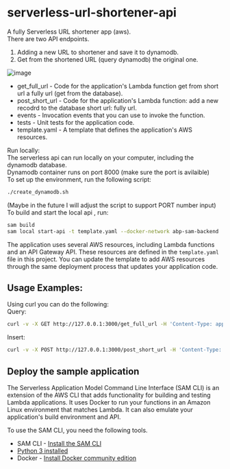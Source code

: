 # serverless-url-shortener-api

A fully Serverless URL shortener app (aws).<br>
There are two API endpoints.<br>
1. Adding a new URL to shortener and save it to dynamodb.<br>
2. Get from the shortened URL (query dynamodb) the original one.<br>

![image](https://user-images.githubusercontent.com/61663422/224678039-2a0f5542-2d4d-4672-8374-0a0c25f5a673.png)

- get_full_url - Code for the application's Lambda function get from short url a fully url (get from the database).
- post_short_url - Code for the application's Lambda function: add a new recodrd to the database short url: fully url.
- events - Invocation events that you can use to invoke the function.
- tests - Unit tests for the application code. 
- template.yaml - A template that defines the application's AWS resources.

Run locally:<br>
The serverless api can run locally on your computer, including the dynamodb database.<br>
Dynamodb container runs on port 8000 (make sure the port is avilaible)<br>
To set up the environment, run the following script:<br>
```bash
./create_dynamodb.sh
```
(Maybe in the future I will adjust the script to support PORT number input)<br>
To build and start the local api , run:
```bash
sam build
sam local start-api -t template.yaml --docker-network abp-sam-backend
```
The application uses several AWS resources, including Lambda functions and an API Gateway API. These resources are defined in the `template.yaml` file in this project. You can update the template to add AWS resources through the same deployment process that updates your application code.

## Usage Examples:
Using curl you can do the following:<br>
Query:
```bash
curl -v -X GET http://127.0.0.1:3000/get_full_url -H 'Content-Type: application/json' -d '{"shortened_url":"abc123"}'
```
Insert:
```bash
curl -v -X POST http://127.0.0.1:3000/post_short_url -H 'Content-Type: application/json' -d '{"short_url":"omer","full_url":"https://omer.com"}'
```

## Deploy the sample application

The Serverless Application Model Command Line Interface (SAM CLI) is an extension of the AWS CLI that adds functionality for building and testing Lambda applications. It uses Docker to run your functions in an Amazon Linux environment that matches Lambda. It can also emulate your application's build environment and API.

To use the SAM CLI, you need the following tools.

* SAM CLI - [Install the SAM CLI](https://docs.aws.amazon.com/serverless-application-model/latest/developerguide/serverless-sam-cli-install.html)
* [Python 3 installed](https://www.python.org/downloads/)
* Docker - [Install Docker community edition](https://hub.docker.com/search/?type=edition&offering=community)
